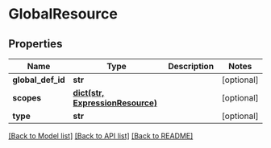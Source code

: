 # GlobalResource

## Properties
Name | Type | Description | Notes
------------ | ------------- | ------------- | -------------
**global_def_id** | **str** |  | [optional] 
**scopes** | [**dict(str, ExpressionResource)**](ExpressionResource.md) |  | [optional] 
**type** | **str** |  | [optional] 

[[Back to Model list]](../README.md#documentation-for-models) [[Back to API list]](../README.md#documentation-for-api-endpoints) [[Back to README]](../README.md)


